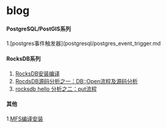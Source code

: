 # blog

#### PostgreSQL/PostGIS系列
1.[postgres事件触发器](postgresql/postgres_event_trigger.md

#### RocksDB系列
1. [RocksDB安装编译](rocksdb/rocksdb_compile.md)
2. [RocdsDB源码分析之一：DB::Open流程及源码分析](rocksdb/rocksdb_hello.md)
3. [rocksdb hello 分析之二：put流程](rocksdb/rocksdb_puthello.md)

#### 其他
1.[MFS编译安装](other/mfs_compile.md)
